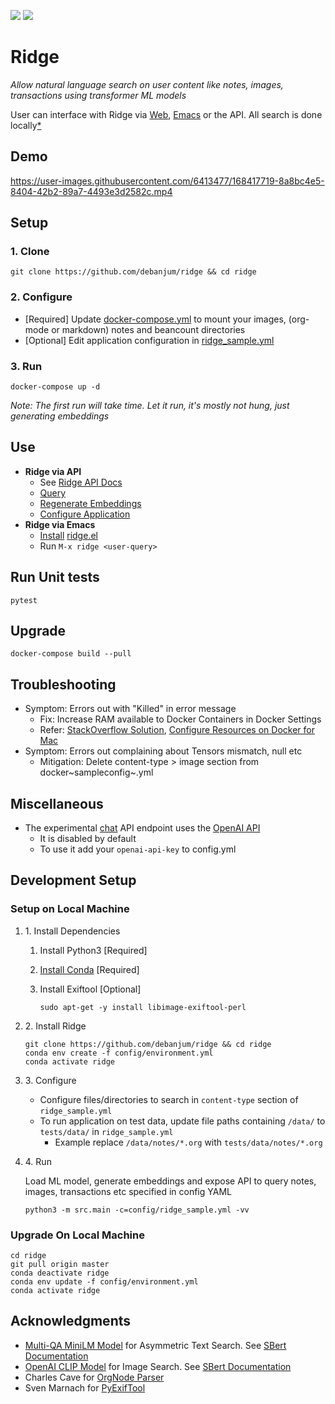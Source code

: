 ![](https://github.com/debanjum/ridge/actions/workflows/test.yml/badge.svg)
![](https://github.com/debanjum/ridge/actions/workflows/build.yml/badge.svg)

# Ridge

*Allow natural language search on user content like notes, images,
transactions using transformer ML models*

User can interface with Ridge via [Web](./src/interface/web/index.html),
[Emacs](./src/interface/emacs/ridge.el) or the API. All search is done
locally[\*](https://github.com/debanjum/ridge#miscellaneous)

## Demo

<https://user-images.githubusercontent.com/6413477/168417719-8a8bc4e5-8404-42b2-89a7-4493e3d2582c.mp4>

## Setup

### 1. Clone

``` shell
git clone https://github.com/debanjum/ridge && cd ridge
```

### 2. Configure

-   \[Required\] Update [docker-compose.yml](./docker-compose.yml) to
    mount your images, (org-mode or markdown) notes and beancount
    directories
-   \[Optional\] Edit application configuration in
    [ridge_sample.yml](./config/ridge_sample.yml)

### 3. Run

``` shell
docker-compose up -d
```

*Note: The first run will take time. Let it run, it\'s mostly not hung,
just generating embeddings*

## Use

-   **Ridge via API**
    -   See [Ridge API Docs](http://localhost:8000/docs)
    -   [Query](http://localhost:8000/search?q=%22what%20is%20the%20meaning%20of%20life%22)
    -   [Regenerate
        Embeddings](http://localhost:8000/regenerate?t=ledger)
    -   [Configure Application](https://localhost:8000/ui)
-   **Ridge via Emacs**
    -   [Install](https://github.com/debanjum/ridge/tree/master/src/interface/emacs#installation)
        [ridge.el](./src/interface/emacs/ridge.el)
    -   Run `M-x ridge <user-query>`

## Run Unit tests

``` shell
pytest
```

## Upgrade

``` shell
docker-compose build --pull
```

## Troubleshooting

-   Symptom: Errors out with \"Killed\" in error message
    -   Fix: Increase RAM available to Docker Containers in Docker
        Settings
    -   Refer: [StackOverflow
        Solution](https://stackoverflow.com/a/50770267), [Configure
        Resources on Docker for
        Mac](https://docs.docker.com/desktop/mac/#resources)
-   Symptom: Errors out complaining about Tensors mismatch, null etc
    -   Mitigation: Delete content-type \> image section from
        docker~sampleconfig~.yml

## Miscellaneous

-   The experimental [chat](localhost:8000/chat) API endpoint uses the
    [OpenAI API](https://openai.com/api/)
    -   It is disabled by default
    -   To use it add your `openai-api-key` to config.yml

## Development Setup

### Setup on Local Machine

1.  1\. Install Dependencies

    1.  Install Python3 \[Required\]

    2.  [Install
        Conda](https://docs.conda.io/projects/conda/en/latest/user-guide/install/index.html)
        \[Required\]

    3.  Install Exiftool \[Optional\]

        ``` shell
        sudo apt-get -y install libimage-exiftool-perl
        ```

2.  2\. Install Ridge

    ``` shell
    git clone https://github.com/debanjum/ridge && cd ridge
    conda env create -f config/environment.yml
    conda activate ridge
    ```

3.  3\. Configure

    -   Configure files/directories to search in `content-type` section
        of `ridge_sample.yml`
    -   To run application on test data, update file paths containing
        `/data/` to `tests/data/` in `ridge_sample.yml`
        -   Example replace `/data/notes/*.org` with
            `tests/data/notes/*.org`

4.  4\. Run

    Load ML model, generate embeddings and expose API to query notes,
    images, transactions etc specified in config YAML

    ``` shell
    python3 -m src.main -c=config/ridge_sample.yml -vv
    ```

### Upgrade On Local Machine

``` shell
cd ridge
git pull origin master
conda deactivate ridge
conda env update -f config/environment.yml
conda activate ridge
```

## Acknowledgments

-   [Multi-QA MiniLM
    Model](https://huggingface.co/sentence-transformers/multi-qa-MiniLM-L6-cos-v1)
    for Asymmetric Text Search. See [SBert
    Documentation](https://www.sbert.net/examples/applications/retrieve_rerank/README.html)
-   [OpenAI CLIP Model](https://github.com/openai/CLIP) for Image
    Search. See [SBert
    Documentation](https://www.sbert.net/examples/applications/image-search/README.html)
-   Charles Cave for [OrgNode
    Parser](http://members.optusnet.com.au/~charles57/GTD/orgnode.html)
-   Sven Marnach for
    [PyExifTool](https://github.com/smarnach/pyexiftool/blob/master/exiftool.py)
